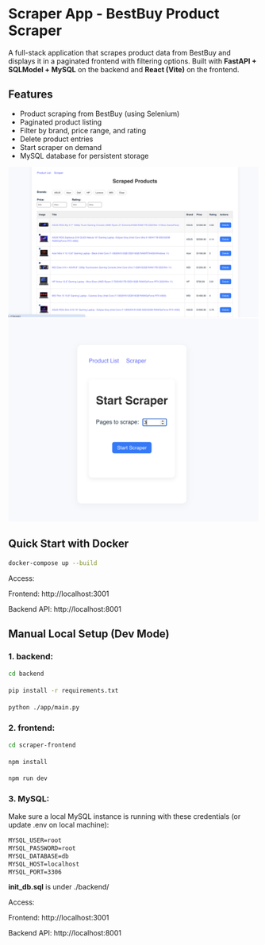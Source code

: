 # Scraper App - BestBuy Product Scraper

A full-stack application that scrapes product data from BestBuy and displays it in a paginated frontend with filtering options. Built with **FastAPI + SQLModel + MySQL** on the backend and **React (Vite)** on the frontend.

## Features

- Product scraping from BestBuy (using Selenium)
- Paginated product listing
- Filter by brand, price range, and rating
- Delete product entries
- Start scraper on demand
- MySQL database for persistent storage

![image](./img/image.png)
![image](./img/image2.png)


## Quick Start with Docker

```bash
docker-compose up --build
```

Access:

Frontend: http://localhost:3001

Backend API: http://localhost:8001

## Manual Local Setup (Dev Mode)

### 1. backend:
   
```bash
cd backend

pip install -r requirements.txt

python ./app/main.py
```

### 2. frontend:

```bash
cd scraper-frontend

npm install

npm run dev
```

### 3. MySQL:

Make sure a local MySQL instance is running with these credentials (or update .env on local machine):

```
MYSQL_USER=root
MYSQL_PASSWORD=root
MYSQL_DATABASE=db
MYSQL_HOST=localhost
MYSQL_PORT=3306
```

**init_db.sql** is under ./backend/

Access:

Frontend: http://localhost:3001

Backend API: http://localhost:8001

